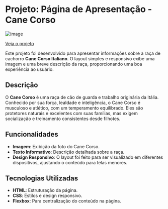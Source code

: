 # Projeto: Página de Apresentação - Cane Corso

![image](https://github.com/user-attachments/assets/08b78455-d08b-42af-989a-ed1aefe436a2)

[Veja o projeto](https://vieiradg.github.io/Dev_Media/Cachorro/)

Este projeto foi desenvolvido para apresentar informações sobre a raça de cachorro **Cane Corso Italiano**. O layout simples e responsivo exibe uma imagem e uma breve descrição da raça, proporcionando uma boa experiência ao usuário.

## Descrição

O **Cane Corso** é uma raça de cão de guarda e trabalho originária da Itália. Conhecido por sua força, lealdade e inteligência, o Cane Corso é musculoso e atlético, com um temperamento equilibrado. Eles são protetores naturais e excelentes com suas famílias, mas exigem socialização e treinamento consistentes desde filhotes.

## Funcionalidades

- **Imagem**: Exibição da foto do Cane Corso.
- **Texto Informativo**: Descrição detalhada sobre a raça.
- **Design Responsivo**: O layout foi feito para ser visualizado em diferentes dispositivos, ajustando o conteúdo para telas menores.

## Tecnologias Utilizadas

- **HTML**: Estruturação da página.
- **CSS**: Estilos e design responsivo.
- **Flexbox**: Para centralização do conteúdo na página.
